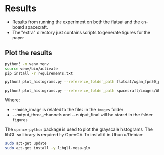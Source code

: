 # Results

- Results from running the experiment on both the flatsat and the on-board spacecraft.
- The "extra" directory just contains scripts to generate figures for the paper. 

## Plot the results

```bash
python3 -m venv venv
source venv/bin/activate
pip install -r requirements.txt

python3 plot_histograms.py --reference_folder_path flatsat/wgan_fpn50_p0-8_01 --noise_image fpn50.p6 --output_three_channels histogram_rgb_denoised_wgan_p6.svg --output_final histogram_grayscale_original_and_denoised_wgan_p0-8.svg --caption_histogram WGAN

python3 plot_histograms.py --reference_folder_path spacecraft/images/AE/FPN-50/Earth --noise_image fpn50 --output_three_channels histogram_rgb_denoised_AE.svg --output_final histogram_grayscale_original_and_denoised_AE.svg --caption_histogram Autoencoder
```

Where:
- --noise_image is related to the files in the `images` folder 
- --output_three_channels and --output_final will be stored in the folder `figures`

The `opencv-python` package is used to plot the grayscale histograms. The libGL.so library is required by OpenCV. To install it in Ubuntu/Debian:
```bash
sudo apt-get update
sudo apt-get install -y libgl1-mesa-glx
```